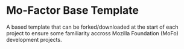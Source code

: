Mo-Factor Base Template
========================

A based template that can be forked/downloaded at the start of each project to
ensure some familiarity accross Mozilla Foundation (MoFo) development projects.
